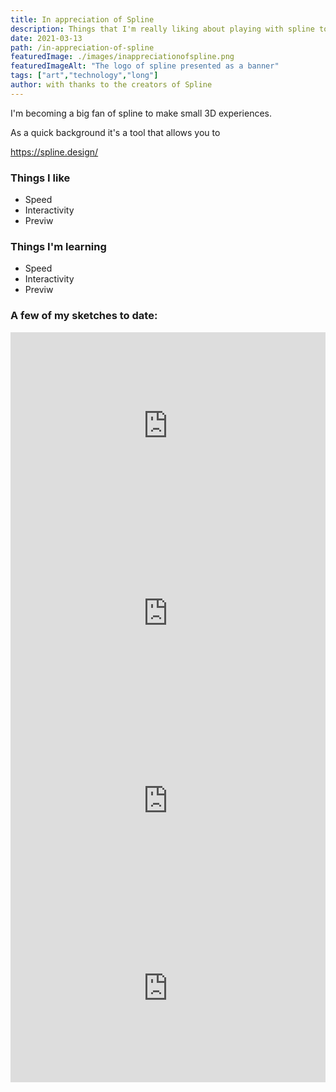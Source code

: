 ```yaml
---
title: In appreciation of Spline
description: Things that I'm really liking about playing with spline tool.
date: 2021-03-13
path: /in-appreciation-of-spline
featuredImage: ./images/inappreciationofspline.png
featuredImageAlt: "The logo of spline presented as a banner"
tags: ["art","technology","long"]
author: with thanks to the creators of Spline
---
```


I'm becoming a big fan of spline to make small 3D experiences.

As a quick background it's a tool that allows you to 

https://spline.design/


### Things I like
- Speed
- Interactivity
- Previw

### Things I'm learning
- Speed
- Interactivity
- Previw


### A few of my sketches to date:
<iframe src="https://logikblok.github.io/sketches/solarsystemv1/" style="border:0px #ffffff none;" name="myiFrame" scrolling="no" frameborder="1" marginheight="0px" marginwidth="0px" height="300px" width="100%" allowfullscreen></iframe>

<iframe src="https://logikblok.github.io/sketches/littleregatta/" style="border:0px #ffffff none;" name="myiFrame" scrolling="no" frameborder="1" marginheight="0px" marginwidth="0px" height="300px" width="100%" allowfullscreen></iframe>

<iframe src="https://logikblok.github.io/sketches/littlerocket/" style="border:0px #ffffff none;" name="myiFrame" scrolling="no" frameborder="1" marginheight="0px" marginwidth="0px" height="300px" width="100%" allowfullscreen></iframe>

<iframe src="https://logikblok.github.io/sketches/little-forest/" style="border:0px #ffffff none;" name="myiFrame" scrolling="no" frameborder="1" marginheight="0px" marginwidth="0px" height="300px" width="100%" allowfullscreen></iframe>
